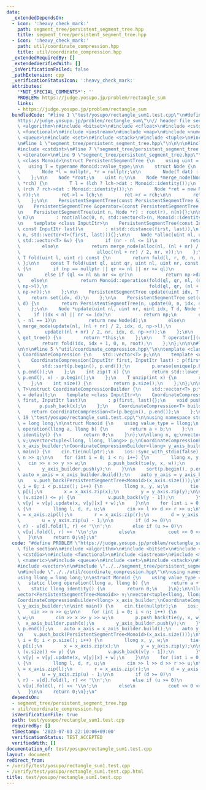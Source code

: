 ```yaml
---
data:
  _extendedDependsOn:
  - icon: ':heavy_check_mark:'
    path: segment_tree/persistent_segment_tree.hpp
    title: segment_tree/persistent_segment_tree.hpp
  - icon: ':heavy_check_mark:'
    path: util/coordinate_compression.hpp
    title: util/coordinate_compression.hpp
  _extendedRequiredBy: []
  _extendedVerifiedWith: []
  _isVerificationFailed: false
  _pathExtension: cpp
  _verificationStatusIcon: ':heavy_check_mark:'
  attributes:
    '*NOT_SPECIAL_COMMENTS*': ''
    PROBLEM: https://judge.yosupo.jp/problem/rectangle_sum
    links:
    - https://judge.yosupo.jp/problem/rectangle_sum
  bundledCode: "#line 1 \"test/yosupo/rectangle_sum1.test.cpp\"\n#define PROBLEM \"\
    https://judge.yosupo.jp/problem/rectangle_sum\"\n// header file section\n#include\
    \ <algorithm>\n#include <bitset>\n#include <cfloat>\n#include <cstdio>\n#include\
    \ <functional>\n#include <iostream>\n#include <map>\n#include <numeric>\n#include\
    \ <queue>\n#include <set>\n#include <stack>\n#include <tuple>\n#include <vector>\n\
    \n#line 1 \"segment_tree/persistent_segment_tree.hpp\"\n\n\n\n#include <cstddef>\n\
    #include <cstdint>\n#line 7 \"segment_tree/persistent_segment_tree.hpp\"\n#include\
    \ <iterator>\n#line 9 \"segment_tree/persistent_segment_tree.hpp\"\n\ntemplate\
    \ <class Monoid>\nstruct PersistentSegmentTree {\n    using uint = size_t;\n \
    \   using T = typename Monoid::value_type;\n\n    struct Node {\n        T dat;\n\
    \        Node *l = nullptr, *r = nullptr;\n\n        Node(T dat) : dat(dat){};\n\
    \    };\n\n    Node *root;\n    uint n;\n\n    Node *merge_node(Node *lch, Node\
    \ *rch) {\n        T l = (lch ? lch->dat : Monoid::identity());\n        T r =\
    \ (rch ? rch->dat : Monoid::identity());\n        Node *ret = new Node(Monoid::operation(l,\
    \ r));\n        ret->l = lch;\n        ret->r = rch;\n\n        return ret;\n\
    \    };\n\n    PersistentSegmentTree(const PersistentSegmentTree &) = default;\n\
    \n    PersistentSegmentTree &operator=(const PersistentSegmentTree &) = default;\n\
    \n    PersistentSegmentTree(uint n, Node *r) : root(r), n(n){};\n\n    PersistentSegmentTree(uint\
    \ n)\n        : root(alloc(0, n, std::vector<T>(n, Monoid::identity()))), n(n){};\n\
    \n    template <class InputItr>\n    PersistentSegmentTree(const InputItr first,\
    \ const InputItr last)\n        : n(std::distance(first, last)),\n          root(alloc(0,\
    \ n, std::vector<T>(first, last))){};\n\n    Node *alloc(uint nl, uint nr, const\
    \ std::vector<T> &v) {\n        if (nr - nl <= 1)\n            return new Node(v[nl]);\n\
    \        else\n            return merge_node(alloc(nl, (nl + nr) / 2, v),\n  \
    \                            alloc((nl + nr) / 2, nr, v));\n    };\n\n    const\
    \ T fold(uint l, uint r) const {\n        return fold(l, r, 0, n, root);\n   \
    \ };\n\n    const T fold(uint ql, uint qr, uint nl, uint nr, const Node *np) const\
    \ {\n        if (np == nullptr || qr <= nl || nr <= ql)\n            return Monoid::identity();\n\
    \n        else if (ql <= nl && nr <= qr)\n            return np->dat;\n\n    \
    \    else\n            return Monoid::operation(fold(ql, qr, nl, (nl + nr) / 2,\
    \ np->l),\n                                     fold(ql, qr, (nl + nr) / 2, nr,\
    \ np->r));\n    };\n\n    PersistentSegmentTree update(uint idx, T d) {\n    \
    \    return set(idx, d);\n    };\n\n    PersistentSegmentTree set(uint idx, T\
    \ d) {\n        return PersistentSegmentTree(n, update(0, n, idx, d, root));\n\
    \    };\n\n    Node *update(uint nl, uint nr, uint idx, T d, Node *np) {\n   \
    \     if (idx < nl || nr <= idx)\n            return np;\n        else if (nr\
    \ - nl == 1)\n            return new Node(d);\n        else\n            return\
    \ merge_node(update(nl, (nl + nr) / 2, idx, d, np->l),\n                     \
    \         update((nl + nr) / 2, nr, idx, d, np->r));\n    };\n\n    PersistentSegmentTree\
    \ get_tree() {\n        return *this;\n    };\n\n    T operator[](uint idx) {\n\
    \        return fold(idx, idx + 1, 0, n, root);\n    };\n};\n\n\n#line 1 \"util/coordinate_compression.hpp\"\
    \n\n\n#line 5 \"util/coordinate_compression.hpp\"\n\ntemplate <class T>\nstruct\
    \ CoordinateCompression {\n    std::vector<T> p;\n\n    template <class InputItr>\n\
    \    CoordinateCompression(InputItr first, InputItr last) : p(first, last) {\n\
    \        std::sort(p.begin(), p.end());\n        p.erase(unique(p.begin(), p.end()),\
    \ p.end());\n    };\n    int zip(T x) {\n        return std::lower_bound(p.begin(),\
    \ p.end(), x) - p.begin();\n    };\n    T unzip(int x) {\n        return p[x];\n\
    \    };\n    int size() {\n        return p.size();\n    };\n};\n\ntemplate <class\
    \ T>\nstruct CoordinateCompressionBuilder {\n    std::vector<T> p;\n\n    CoordinateCompressionBuilder()\
    \ = default;\n    template <class InputItr>\n    CoordinateCompressionBuilder(InputItr\
    \ first, InputItr last)\n        : p(first, last){};\n    void push(T x) {\n \
    \       p.push_back(x);\n    };\n    CoordinateCompression<T> build() {\n    \
    \    return CoordinateCompression<T>(p.begin(), p.end());\n    };\n};\n\n\n#line\
    \ 19 \"test/yosupo/rectangle_sum1.test.cpp\"\n\nusing namespace std;\nusing llong\
    \ = long long;\n\nstruct Monoid {\n    using value_type = llong;\n    static llong\
    \ operation(llong a, llong b) {\n        return a + b;\n    };\n    static llong\
    \ identity() {\n        return 0;\n    }\n};\n\nllong n, q;\nvector<PersistentSegmentTree<Monoid>>\
    \ v;\nvector<tuple<llong, llong, llong>> p;\nCoordinateCompressionBuilder<llong>\
    \ x_axis_builder;\nCoordinateCompressionBuilder<llong> y_axis_builder;\n\nint\
    \ main() {\n    cin.tie(nullptr);\n    ios::sync_with_stdio(false);\n    cin >>\
    \ n >> q;\n\n    for (int i = 0; i < n; i++) {\n        llong x, y, w;\n     \
    \   cin >> x >> y >> w;\n        p.push_back(tie(y, x, w));\n        x_axis_builder.push(x);\n\
    \        y_axis_builder.push(y);\n    }\n\n    sort(p.begin(), p.end());\n   \
    \ auto x_axis = x_axis_builder.build();\n    auto y_axis = y_axis_builder.build();\n\
    \n    v.push_back(PersistentSegmentTree<Monoid>(x_axis.size()));\n\n    for (int\
    \ i = 0; i < p.size(); i++) {\n        llong x, y, w;\n        tie(y, x, w) =\
    \ p[i];\n        x = x_axis.zip(x);\n        y = y_axis.zip(y);\n\n        if\
    \ (v.size() <= y) {\n            v.push_back(v[y - 1]);\n        }\n\n       \
    \ v[y] = v[y].update(x, v[y][x] + w);\n    }\n\n    for (int i = 0; i < q; i++)\
    \ {\n        llong l, d, r, u;\n        cin >> l >> d >> r >> u;\n\n        l\
    \ = x_axis.zip(l);\n        r = x_axis.zip(r);\n        d = y_axis.zip(d) - 1;\n\
    \        u = y_axis.zip(u) - 1;\n\n        if (d >= 0)\n            cout << v[u].fold(l,\
    \ r) - v[d].fold(l, r) << '\\n';\n        else if (u >= 0)\n            cout <<\
    \ v[u].fold(l, r) << '\\n';\n        else\n            cout << 0 << '\\n';\n \
    \   }\n\n    return 0;\n};\n"
  code: "#define PROBLEM \"https://judge.yosupo.jp/problem/rectangle_sum\"\n// header\
    \ file section\n#include <algorithm>\n#include <bitset>\n#include <cfloat>\n#include\
    \ <cstdio>\n#include <functional>\n#include <iostream>\n#include <map>\n#include\
    \ <numeric>\n#include <queue>\n#include <set>\n#include <stack>\n#include <tuple>\n\
    #include <vector>\n\n#include \"../../segment_tree/persistent_segment_tree.hpp\"\
    \n#include \"../../util/coordinate_compression.hpp\"\n\nusing namespace std;\n\
    using llong = long long;\n\nstruct Monoid {\n    using value_type = llong;\n \
    \   static llong operation(llong a, llong b) {\n        return a + b;\n    };\n\
    \    static llong identity() {\n        return 0;\n    }\n};\n\nllong n, q;\n\
    vector<PersistentSegmentTree<Monoid>> v;\nvector<tuple<llong, llong, llong>> p;\n\
    CoordinateCompressionBuilder<llong> x_axis_builder;\nCoordinateCompressionBuilder<llong>\
    \ y_axis_builder;\n\nint main() {\n    cin.tie(nullptr);\n    ios::sync_with_stdio(false);\n\
    \    cin >> n >> q;\n\n    for (int i = 0; i < n; i++) {\n        llong x, y,\
    \ w;\n        cin >> x >> y >> w;\n        p.push_back(tie(y, x, w));\n      \
    \  x_axis_builder.push(x);\n        y_axis_builder.push(y);\n    }\n\n    sort(p.begin(),\
    \ p.end());\n    auto x_axis = x_axis_builder.build();\n    auto y_axis = y_axis_builder.build();\n\
    \n    v.push_back(PersistentSegmentTree<Monoid>(x_axis.size()));\n\n    for (int\
    \ i = 0; i < p.size(); i++) {\n        llong x, y, w;\n        tie(y, x, w) =\
    \ p[i];\n        x = x_axis.zip(x);\n        y = y_axis.zip(y);\n\n        if\
    \ (v.size() <= y) {\n            v.push_back(v[y - 1]);\n        }\n\n       \
    \ v[y] = v[y].update(x, v[y][x] + w);\n    }\n\n    for (int i = 0; i < q; i++)\
    \ {\n        llong l, d, r, u;\n        cin >> l >> d >> r >> u;\n\n        l\
    \ = x_axis.zip(l);\n        r = x_axis.zip(r);\n        d = y_axis.zip(d) - 1;\n\
    \        u = y_axis.zip(u) - 1;\n\n        if (d >= 0)\n            cout << v[u].fold(l,\
    \ r) - v[d].fold(l, r) << '\\n';\n        else if (u >= 0)\n            cout <<\
    \ v[u].fold(l, r) << '\\n';\n        else\n            cout << 0 << '\\n';\n \
    \   }\n\n    return 0;\n};\n"
  dependsOn:
  - segment_tree/persistent_segment_tree.hpp
  - util/coordinate_compression.hpp
  isVerificationFile: true
  path: test/yosupo/rectangle_sum1.test.cpp
  requiredBy: []
  timestamp: '2023-07-03 22:10:06+09:00'
  verificationStatus: TEST_ACCEPTED
  verifiedWith: []
documentation_of: test/yosupo/rectangle_sum1.test.cpp
layout: document
redirect_from:
- /verify/test/yosupo/rectangle_sum1.test.cpp
- /verify/test/yosupo/rectangle_sum1.test.cpp.html
title: test/yosupo/rectangle_sum1.test.cpp
---
```

